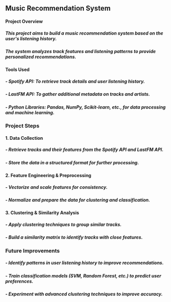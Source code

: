 ## Music Recommendation System

#### Project Overview


##### This project aims to build a music recommendation system based on the user's listening history.
##### The system analyzes track features and listening patterns to provide personalized recommendations.


#### Tools Used


##### - Spotify API: To retrieve track details and user listening history.
##### - LastFM API: To gather additional metadata on tracks and artists.
##### - Python Libraries: Pandas, NumPy, Scikit-learn, etc., for data processing and machine learning.


### Project Steps


#### 1. Data Collection

##### - Retrieve tracks and their features from the Spotify API and LastFM API.
##### - Store the data in a structured format for further processing.

#### 2. Feature Engineering & Preprocessing

##### - Vectorize and scale features for consistency.
##### - Normalize and prepare the data for clustering and classification.

#### 3. Clustering & Similarity Analysis

##### - Apply clustering techniques to group similar tracks.
##### - Build a similarity matrix to identify tracks with close features.


### Future Improvements

##### - Identify patterns in user listening history to improve recommendations.
##### - Train classification models (SVM, Random Forest, etc.) to predict user preferences.
##### - Experiment with advanced clustering techniques to improve accuracy.